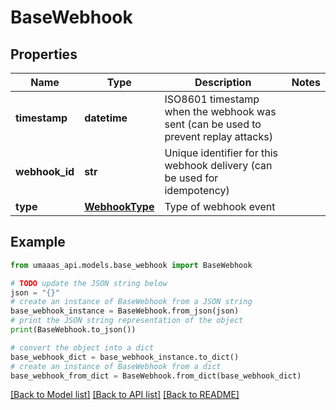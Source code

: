 # BaseWebhook


## Properties

Name | Type | Description | Notes
------------ | ------------- | ------------- | -------------
**timestamp** | **datetime** | ISO8601 timestamp when the webhook was sent (can be used to prevent replay attacks) | 
**webhook_id** | **str** | Unique identifier for this webhook delivery (can be used for idempotency) | 
**type** | [**WebhookType**](WebhookType.md) | Type of webhook event | 

## Example

```python
from umaaas_api.models.base_webhook import BaseWebhook

# TODO update the JSON string below
json = "{}"
# create an instance of BaseWebhook from a JSON string
base_webhook_instance = BaseWebhook.from_json(json)
# print the JSON string representation of the object
print(BaseWebhook.to_json())

# convert the object into a dict
base_webhook_dict = base_webhook_instance.to_dict()
# create an instance of BaseWebhook from a dict
base_webhook_from_dict = BaseWebhook.from_dict(base_webhook_dict)
```
[[Back to Model list]](../README.md#documentation-for-models) [[Back to API list]](../README.md#documentation-for-api-endpoints) [[Back to README]](../README.md)



